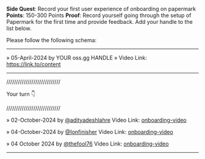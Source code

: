 **Side Quest**: Record your first user experience of onboarding on papermark
**Points**: 150-300 Points
**Proof**: Record yourself going through the setup of Papermark for the first time and provide
feedback. Add your handle to the list below.

Please follow the following schema:

---

» 05-April-2024 by YOUR oss.gg HANDLE » Video Link: https://link.to/content

---

////////////////////////////

Your turn 👇

////////////////////////////

» 02-October-2024 by [@adityadeshlahre](https://oss.gg/adityadeshlahre/) Video Link: [onboarding-video](https://drive.google.com/file/d/1PfPQoZhdgK9srEZpeUqtdpf6w89GRKbi/view)

» 04-October-2024 by [@Ionfinisher](https://oss.gg/Ionfinisher/) Video Link: [onboarding-video](https://www.loom.com/share/3190223108594d6fa10ccfdd9cab6f4e?sid=aabdf87d-12c4-4486-a2b5-c9a6feac6f43)

» 04 October 2024 by [@thefool76](https://oss.gg/thefool76/) Video Link: [onboarding-video](https://drive.google.com/drive/folders/1jcwaaxBxoL9c3sYmoQT3hGcmN6oob_hn?usp=share_link)

---
